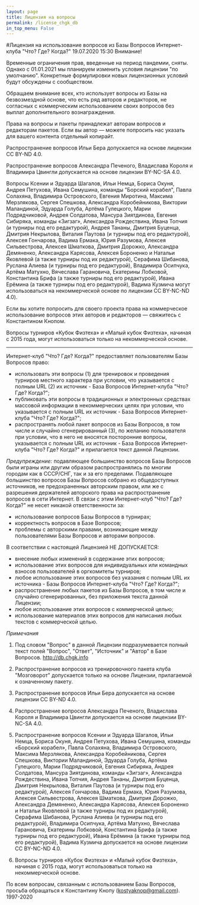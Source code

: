 ```yaml
---
layout: page
title: Лицензия на вопросы
permalink: /license_chgk_db
in_top_menu: False
---
```

                  
#Лицензия на использование вопросов из Базы Вопросов Интернет-клуба "Что? Где? Когда?"
19.07.2020 15:30
Внимание!

Временные ограничения прав, введенные на период пандемии, сняты. Однако с 01.01.2021 мы планируем изменить условия лицензии "по умолчанию". Конкретные формулировки новых лицензионных условий будут обсуждены с сообществом.

Обращаем внимание всех, кто использует вопросы из Базы на безвозмездной основе, что есть ряд авторов и редакторов, не согласных с коммерческим использованием своих вопросов без выплат дополнительного вознаграждения.

Права на вопросы и пакеты принадлежат авторам вопросов и редакторам пакетов. Если вы автор — можете попросить нас указать для вашего контента отдельный копирайт.

Распространение вопросов Ильи Бера допускается на основе лицензии CC BY-ND 4.0.

Распространение вопросов Александра Печеного, Владислава Короля и Владимира Цвингли допускается на основе лицензии BY-NC-SA 4.0.

Вопросы Ксении и Эдуарда Шагалов, Ильи Немца, Бориса Окуня, Андрея Петухова, Ивана Семушина, команды "Борский корабел", Павла Солахяна, Владимира Островского, Евгения Миротина, Максима Мерзлякова, Сергея Спешкова, Александра Коробейникова, Виктории Маландиной, Эдуарда Голуба, Артёма Гулецкого, Марии Подрядчиковой, Андрея Солдатова, Мансура Зиятдинова, Евгения Сибиряка, команды «Зигзаг», Александра Рождествина, Ивана Топчия (и турниры под его редактурой), Андрея Тананы, Дмитрия Буценца, Дмитрия Некрылова, Виталия Паутова (и турниры под его редактурой), Алексея Гончарова, Вадима Ермака, Юрия Разумова, Алексея Сильвестрова, Алексея Шматкова, Дмитрия Дорожко, Александра Демяненко, Александра Карясова, Алексея Бороненко и Натальи Яковлевой (а также турниры под их редактурой), Серафима Шибанова, Руслана Алиева (и турниры под его редактурой), Владимира Осипчука, Артёма Матухно, Вячеслава Гарановича, Екатерины Лобковой, Константина Брифа (а также турниры под его редактурой), Ивана Ерёмина (а также турниры под его редактурой), Вадима Кузмича могут использоваться на некоммерческой основе по лицензии CC BY-NC-ND 4.0).

Если вы хотите попросить для своего проекта права на коммерческое использование вопросов этих авторов и редакторов — свяжитесь с Константином Кнопом.

Вопросы турниров «Кубок Физтеха» и «Малый кубок Физтеха», начиная с 2015 года, могут использоваться только на некоммерческой основе.

---

Интернет-клуб "Что? Где? Когда?" предоставляет пользователям Базы Вопросов право:

* использовать эти вопросы (1) для тренировок и проведения турниров местного характера при условии, что указывается с полным URL (2) их источник - База Вопросов Интернет-клуба "Что? Где? Когда?";
* публиковать эти вопросы в традиционных и электронных средствах массовой информации в некоммерческих целях при условии, что указывается с полным URL их источник - База Вопросов Интернет-клуба "Что? Где? Когда?";
* распространять любой пакет вопросов из Базы Вопросов, в том числе и случайно сгенерированный (3), по желанию пользователя при условии, что в него не вносятся посторонние вопросы, указывается с полным URL их источник - База Вопросов Интернет-клуба "Что? Где? Когда?" и прилагается текст данной Лицензии.

_Предупреждение:_ подавляющее большинство вопросов Базы Вопросов были играны или другим образом распространялись по многим городам как в СССР/СНГ, так и за его пределами. Подавляющее большинство вопросов Базы Вопросов собрано из общедоступных источников, не предохраненных авторским правом, или же с разрешения держателей авторского права на распространение вопросов в сети Интернет. В связи с этим Интернет-клуб "Что? Где? Когда?" не несет никакой ответственности за:

* использование вопросов Базы Вопросов в турнирах;
* корректность вопросов в Базе Вопросов;
* проблемы с авторскими правами, возникающие между пользователями Базы Вопросов и авторами вопросов.

В соответствии с настоящей Лицензией НЕ ДОПУСКАЕТСЯ:

* внесение любых изменений в содержание этих вопросов;
* использование этих вопросов для индивидуальных или командных взносов пользователей в оргкомитеты турниров;
* любое использование этих вопросов без указания с полным URL их источника - Базы Вопросов Интернет-клуба "Что? Где? Когда?";
* распространение любых пакетов из Базы Вопросов, в том числе и случайно сгенерированных, без приложения текста данной Лицензии;
* любое использование этих вопросов с коммерческой целью;
* использование материалов этих вопросов для написания любых текстов с коммерческой целью.

_Примечания_
1. Под словом "Вопрос" в данной Лицензии подразумевается полный текст полей "Вопрос", "Ответ", "Источник" и "Автор" в Базе Вопросов. http://db.chgk.info

2. Распространение вопросов из тренировочного пакета клуба "Мозговорот" допускается только на основе Лицензии, прилагаемой к означенному пакету.

3. Распространение вопросов Ильи Бера допускается на основе лицензии CC BY-ND 4.0.

4. Распространение вопросов Александра Печеного, Владислава Короля и Владимира Цвингли допускается на основе лицензии BY-NC-SA 4.0.

5. Распространение вопросов Ксении и Эдуарда Шагалов, Ильи Немца, Бориса Окуня, Андрея Петухова, Ивана Семушина, команды «Борский корабел», Павла Солахяна, Владимира Островского, Максима Мерзлякова, Александра Коробейникова, Сергея Спешкова, Виктории Маландиной, Эдуарда Голуба, Артёма Гулецкого, Марии Подрядчиковой, Евгения Сибиряка, Андрея Солдатова, Мансура Зиятдинова, команды «Зигзаг», Александра Рождествина, Ивана Топчия, Андрея Тананы, Дмитрия Буценца, Дмитрия Некрылова, Виталия Паутова (и турниры под его редактурой), Алексея Гончарова, Вадима Ермака, Юрия Разумова, Алексея Сильвестрова, Алексея Шматкова, Дмитрия Дорожко, Александра Демяненко, Александра Карясова, Алексея Бороненко и Натальи Яковлевой (а также турниры под их редактурой), Серафима Шибанова, Руслана Алиева (и турниры под его редактурой), Владимира Осипчука, Артёма Матухно, Вячеслава Гарановича, Екатерины Лобковой, Константина Брифа (а также турниры под его редактурой), Ивана Ерёмина (а также турниры под его редактурой), Вадима Кузмича допускается на основе лицензии CC BY-NC-ND 4.0.

6. Вопросы турниров «Кубок Физтеха» и «Малый кубок Физтеха», начиная с 2015 года, могут использоваться только на некоммерческой основе.


По всем вопросам, связанным с использованием Базы Вопросов, просьба обращаться к Константину Кнопу (kostyaknop@gmail.com).
1997-2020